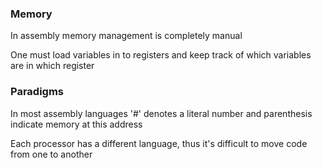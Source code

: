 ### Memory

In assembly memory management is completely manual

One must load variables in to registers and keep track of which variables are in which register

### Paradigms

In most assembly languages '#' denotes a literal number and parenthesis indicate memory at this address

Each processor has a different language, thus it's difficult to move code from one to another